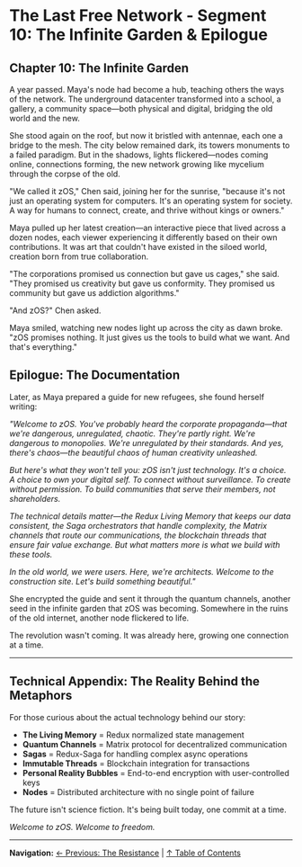 # The Last Free Network - Segment 10: The Infinite Garden & Epilogue

## Chapter 10: The Infinite Garden

A year passed. Maya's node had become a hub, teaching others the ways of the network. The underground datacenter transformed into a school, a gallery, a community space—both physical and digital, bridging the old world and the new.

She stood again on the roof, but now it bristled with antennae, each one a bridge to the mesh. The city below remained dark, its towers monuments to a failed paradigm. But in the shadows, lights flickered—nodes coming online, connections forming, the new network growing like mycelium through the corpse of the old.

"We called it zOS," Chen said, joining her for the sunrise, "because it's not just an operating system for computers. It's an operating system for society. A way for humans to connect, create, and thrive without kings or owners."

Maya pulled up her latest creation—an interactive piece that lived across a dozen nodes, each viewer experiencing it differently based on their own contributions. It was art that couldn't have existed in the siloed world, creation born from true collaboration.

"The corporations promised us connection but gave us cages," she said. "They promised us creativity but gave us conformity. They promised us community but gave us addiction algorithms."

"And zOS?" Chen asked.

Maya smiled, watching new nodes light up across the city as dawn broke. "zOS promises nothing. It just gives us the tools to build what we want. And that's everything."

## Epilogue: The Documentation

Later, as Maya prepared a guide for new refugees, she found herself writing:

*"Welcome to zOS. You've probably heard the corporate propaganda—that we're dangerous, unregulated, chaotic. They're partly right. We're dangerous to monopolies. We're unregulated by their standards. And yes, there's chaos—the beautiful chaos of human creativity unleashed.*

*But here's what they won't tell you: zOS isn't just technology. It's a choice. A choice to own your digital self. To connect without surveillance. To create without permission. To build communities that serve their members, not shareholders.*

*The technical details matter—the Redux Living Memory that keeps our data consistent, the Saga orchestrators that handle complexity, the Matrix channels that route our communications, the blockchain threads that ensure fair value exchange. But what matters more is what we build with these tools.*

*In the old world, we were users. Here, we're architects. Welcome to the construction site. Let's build something beautiful."*

She encrypted the guide and sent it through the quantum channels, another seed in the infinite garden that zOS was becoming. Somewhere in the ruins of the old internet, another node flickered to life.

The revolution wasn't coming. It was already here, growing one connection at a time.

---

## Technical Appendix: The Reality Behind the Metaphors

For those curious about the actual technology behind our story:

- **The Living Memory** = Redux normalized state management
- **Quantum Channels** = Matrix protocol for decentralized communication  
- **Sagas** = Redux-Saga for handling complex async operations
- **Immutable Threads** = Blockchain integration for transactions
- **Personal Reality Bubbles** = End-to-end encryption with user-controlled keys
- **Nodes** = Distributed architecture with no single point of failure

The future isn't science fiction. It's being built today, one commit at a time.

*Welcome to zOS. Welcome to freedom.*

---

**Navigation:**
[← Previous: The Resistance](./09-the-resistance.md) | [↑ Table of Contents](./README.md)